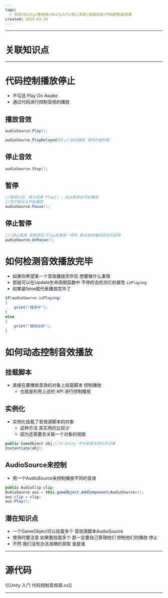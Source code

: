 ```yaml
---
tags:
  - 科学/Unity/唐老狮/Unity入门/核心系统/音效系统/代码控制音频源
created: 2024-03-24
---
```


---
# 关联知识点



---
# 代码控制播放停止

- 不勾选 Play On Awake
- 通过代码进行控制音频的播放
## 播放音效

```C#
audioSource.Play();

audioSource.PlayDelayed(5);//延迟播放 填写的是秒数
```
## 停止音效

```C#
audioSource.Stop();
```
## 暂停

```C#
//暂停之后，再次调用 Play() ，会从暂停处开始播放
//而不是从头开始播放
audioSource.Pause();
```
## 停止暂停

```C#
///停止暂停 和暂停后 Play效果是一样的 都会继续播放现在的音效
audioSource.UnPause();
```
# 如何检测音效播放完毕

- 如果你希望某一个音效播放完毕后 想要做什么事情
- 那就可以在Update生命周期函数中 不停的去检测它的属性 `isPlaying`
- 如果是false就代表播放完毕了

```C#
if(audioSource.isPlaying)
{
	print("播放中");
}
else
{
	print("播放结束");
}
```
# 如何动态控制音效播放
## 挂载脚本

- 直接在要播放音效的对象上挂载脚本 控制播放
	- 也就是利用上述的 API 进行控制播放
## 实例化

- 实例化挂载了音效源脚本的对象
	- 这种方法 其实用的比较少
	- 因为还需要去关联一个对象的销毁

```C#
public GameObject obj;//在 Unity 中关联要实例化的对象
Instantiate(obj);
```
## AudioSource来控制

- 用一个AudioSource来控制播放不同的音效

```C#
public AudioClip clip;
AudioSource aus = this.gameObject.AddComponent<AudioSource>();
aus.clip = clip;
aus.Play();
```
## 潜在知识点 

- 一个GameObject可以挂载多个 音效源脚本AudioSource
- 使用时要注意 如果要挂载多个 那一定要自己管理他们 控制他们的播放 停止 
- 不然 我们没有办法准确的获取 谁是谁

---
# 源代码

![[Unity 入门 代码控制音频源.cs]]

---